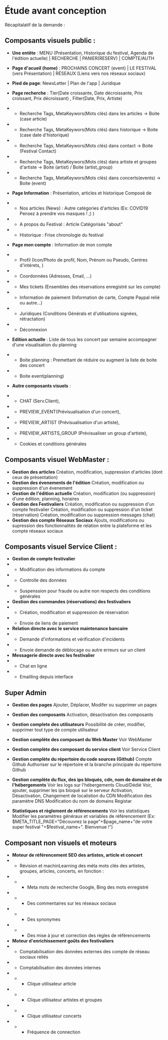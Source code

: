 # Étude avant conception

Récapitalatif de la demande :

## Composants visuels public :
- **Une entête** : MENU (Présentation, Historique du festival, Agenda de l'édition actuelle) | RECHERCHE | PANIER(RESERV) | COMPTE/AUTH
- **Page d'acueil (home)** : PROCHAINS CONCERT (event) | LE FESTIVAL (vers Présentation) | RÉSEAUX (Liens vers nos réseaux sociaux)
- **Pied de page**: NewsLetter | Plan de l'app | Juridique
- **Page recherche** : Tier(Date croissante, Date décroissante, Prix croissant, Prix décroissant) , Filter(Date, Prix, Artiste)
- - Recherche Tags, MetaKeywors(Mots clés) dans les articles -> Boite (case article)
- - Recherche Tags, MetaKeywors(Mots clés) dans historique -> Boite (case date d'historique)
- - Recherche Tags, MetaKeywors(Mots clés) dans contact -> Boite (Festival Contact)
- - Recherche Tags, MetaKeywors(Mots clés) dans artiste et groupes d'artiste -> Boite (artist) / Boite (artist_group)
- - Recherche Tags, MetaKeywors(Mots clés) dans concerts(events) -> Boite (event)

- **Page Information** : Présentation, articles et historique
Composé de 
- - Nos articles (News) : Autre catégories d'articles (Ex: COVID19 Pensez à prendre vos masques ! ;) )
- - A propos du Festival : Article Catégorisés "about"
- - Historique : Frise chronologie du festival
- **Page mon compte** : Information de mon compte
- - Profil (Icon/Photo de profil, Nom, Prénom ou Pseudo, Centres d'intérets, )
- - Coordonnées (Adresses, Email, ...)
- - Mes tickets (Ensembles des réservations enregistré sur les compte)
- - Information de paiement (Information de carte, Compte Paypal relié ou autre...)
- - Juridiques (Conditions Générals et d'utilisations signées, rétractation)
- - Déconnexion
- **Edition actuelle** : Liste de tous les concert par semaine accompagner d'une visualisation du planning
- - Boite planning : Premettant de réduire ou augment la liste de boite des concert
- - Boite event(planning)
- **Autre composants visuels** : 
- - CHAT (Serv.Client), 
- - PREVIEW_EVENT(Prévisualisation d'un concert), 
- - PREVIEW_ARTIST (Prévisualisation d'un artiste), 
- - PREVIEW_ARTISTS_GROUP (Prévisualiser un group d'artiste), 
- - Cookies et conditions générales

## Composants visuel WebMaster :
- **Gestion des articles**
Création, modification, suppression d'articles (dont ceux de présentation)
- **Gestion des évenements de l'édition**
Création, modification ou suppression d'un évenement
- **Gestion de l'édition actuelle**
Création, modification (ou suppression) d'une édition, planning, horaires
- **Gestion des Festivaliers**
Création, modification ou suppression d'un compte festivalier
Création, modification ou suppression d'un ticket (réservation)
Création, modification ou suppression messages (chat)
- **Gestion des compte Réseaux Sociaux**
Ajouts, modifications ou supression des fonctionnalités de relation entre la plateforme et les compte réseaux sociaux

## Composants visuel Service Client :
- **Gestion de compte festivalier**
- - Modification des informations du compte
- - Controlle des données
- - Suspenssion pour fraude ou autre non respects des conditions générales
- **Gestion des commandes (réservations) des festivaliers**
- - Création, modification et suppression de réservation
- - Envoie de liens de paiement 
- **Relation directe avec le service maintenance bancaire**
- - Demande d'informations et vérification d'incidents
- - Envoie demande de déblocage ou autre erreurs sur un client
- **Messagerie directe avec les festivalier**
- - Chat en ligne
- - Emailling depuis interface

## Super Admin
- **Gestion des pages**
Ajouter, Déplacer, Modifer ou supprimer un pages
- **Gestion des composants**
Activation, désactivation des composants
- **Gestion complete des utilisateurs** 
Possibilité de créer, modifier, supprimer tout type de compte utilisateur

- **Gestion complète des composant du Web Master**
Voir WebMaster
- **Gestion complète des composant du service client**
Voir Service Client
- **Gestion complète du répertoire du code sources (Github)**
Compte Github Authoriser sur le répertoire et la branche principale du répertoire Github
- **Gestion complète du flux, des ips bloqués, cdn, nom de domaine et de l'hébergements**
Voir les logs sur l'hébergements Cloud/Dédié
Voir, ajouter, supprimer les ips bloqué sur le serveur 
Activation, Désactivation, Changement de localistion du CDN 
Modification des paramètre DNS
Modification du nom de domains Registar
- **Statistiques et règlement de référencements**
Voir les statistiques
Modifier les paramètres généraux et variables de référencement (Ex: $META_TITLE_PAGE="Découvrez la page"+$page_name+"de votre super festival "+$festival_name+". Bienvenue !")

## Composant non visuels et moteurs
- **Moteur de référencement SEO des artistes, article et concert**
- - Révision et machinLearning des méta mots clés des artistes, groupes, articles, concerts, en fonction :
- - - Meta mots de recherche Google, Bing des mots enregistré
- - - Des commentaires sur les réseaux sociaux
- - - Des synonymes
- - - Des mise à jour et correction des règles de référencements
- **Moteur d'enrichissement goûts des festivaliers**
- - Comptabilisation des données externes des compte de réseau sociaux reliés
- - Comptabilisation des données internes
- - - Clique utilisateur article
- - - Clique utilisateur artistes et groupes
- - - Clique utilisateur concerts
- - - Fréquence de connection
